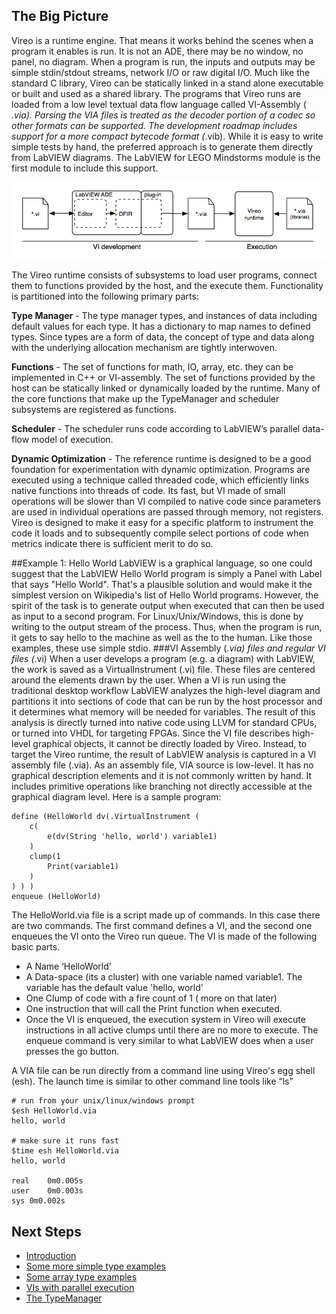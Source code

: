 <!--
Copyright (c) 2020 National Instruments
SPDX-License-Identifier: MIT
-->

## The Big Picture
Vireo is a runtime engine. That means it works behind the scenes when a  program it enables is run. It is not an ADE, there may be no window, no panel, no diagram. When a program is run, the inputs and outputs may be simple stdin/stdout streams, network I/O or raw digital I/O. Much like the standard C library, Vireo can be statically linked in a stand alone executable or built and used as a shared library.  The programs that Vireo runs are loaded from a low level textual data flow language called VI-Assembly ( *.via).  Parsing the VIA files is treated as the decoder portion of a codec so other formats can be supported. The development roadmap includes support for a more compact bytecode format (*.vib).  While it is easy to write simple tests by hand, the preferred approach is to generate them directly from LabVIEW diagrams. The LabVIEW for LEGO Mindstorms module is the first module to include this support.

![Vireo workflow](Vireo_bigpicture_workflow.png)

The  Vireo runtime consists of subsystems to load user programs, connect them to functions provided by the host, and the execute them. Functionality is partitioned into the following primary parts:

__Type Manager__ - The type manager types, and instances of data including default values for each type. It has a dictionary to map names to defined types. Since types are a form of data, the concept of type and data along with the underlying allocation mechanism are tightly interwoven.

__Functions__ - The set of functions for math, IO, array, etc. they can be implemented in C++ or VI-assembly. The set of functions provided by the host can be statically linked or dynamically loaded by the runtime. Many of the core functions that make up the TypeManager and scheduler subsystems are registered as functions.

__Scheduler__ - The scheduler runs code according to LabVIEW’s parallel data-flow model of execution.

__Dynamic Optimization__ - The reference runtime is designed to be a good foundation for experimentation with dynamic optimization. Programs are executed using a technique called threaded code, which efficiently links native functions into threads of code. Its fast, but VI made of small operations will be slower than VI compiled to native code since parameters are used in individual operations are passed through memory, not registers.  Vireo is designed to make it easy for a specific platform to instrument the code it loads and to subsequently compile select portions of code when metrics indicate there is sufficient merit to do so.


##Example 1: Hello World
LabVIEW is a graphical language, so one could suggest that the LabVIEW Hello World program is simply a Panel with Label that says "Hello World". That's a plausible solution and would make it the simplest version on Wikipedia's list of Hello World programs. However, the spirit of the task is to generate output when executed that can then be used as input to a second program. For Linux/Unix/Windows, this is done by writing to the output stream of the process. Thus, when the program is run, it gets to say hello to the machine as well as the to the human. Like those examples, these use simple stdio.
###VI Assembly (*.via) files and regular VI files (*.vi)
When a user develops a program (e.g. a diagram) with LabVIEW, the work is saved as a VirtualInstrument (.vi) file. These files are centered around the elements drawn by the user.  When a VI is run using  the traditional desktop workflow LabVIEW analyzes the high-level diagram and partitions it into sections of code that can be run by the host processor and it determines what memory will be needed for variables. The result of this analysis is directly turned into native code using LLVM for standard CPUs, or turned into VHDL for targeting FPGAs. Since the VI file describes high-level graphical objects, it cannot be directly loaded by Vireo. Instead, to target the Vireo runtime, the result of LabVIEW analysis is captured in a VI assembly file (.via).
As an assembly file, VIA source is low-level. It has no graphical description elements and it is not commonly written by hand. It includes primitive operations like branching not directly accessible at the graphical diagram level.  Here is a sample program:

~~~
define (HelloWorld dv(.VirtualInstrument (
    c(
        e(dv(String 'hello, world') variable1)
    )
    clump(1
        Print(variable1)
    )
) ) )
enqueue (HelloWorld)
~~~
The HelloWorld.via file is a script made up of commands. In this case there are two commands. The first command defines a VI, and the second one enqueues the VI onto the Vireo run queue. The VI is made of the following basic parts.
* A Name ‘HelloWorld’
* A Data-space (its a cluster) with one variable named variable1. The variable has the default value 'hello, world'
* One Clump of code with a fire count of 1 ( more on that later)
* One instruction that will call the Print function when executed.
* Once the VI is enqueued, the execution system in Vireo will execute instructions in all active clumps until there are no more to execute. The enqueue command is very similar to what LabVIEW does when a user presses the go button.

A VIA file can be run directly from a command line using Vireo's egg shell (esh). The launch time is similar to other command line tools like “ls”
~~~
# run from your unix/linux/windows prompt
$esh HelloWorld.via
hello, world

# make sure it runs fast
$time esh HelloWorld.via
hello, world

real	0m0.005s
user	0m0.003s
sys	0m0.002s
~~~

## Next Steps
* [Introduction](index.html)
* [Some more simple type examples](md_dox__intro_type_examples.html)
* [Some array type examples](md_dox__intro_array_examples.html)
* [VIs with parallel execution](md_dox__intro_parallel_clump_examples.html)
* [The TypeManager](md_dox__type_manager.html)
